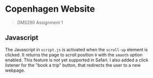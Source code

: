 # Copenhagen Website
> DMS290 Assignment 1

## Javascript
The Javascript in `script.js` is activated when the `scroll-up` element is clicked. It returns the page to scroll position `0` with the `smooth` option enabled. This feature is not yet supported in Safari. I also added a click listener for the "book a trip" button, that redirects the user to a new webpage.
